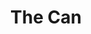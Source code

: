 ---
pid: FS78
title: The Can
location_transcription: Franklin Square (Fountain)
zipcode: '19106'
outside_phl: 
neighborhood: Society Hill,Old City
age: '31'
age_range: 30-39
instagram: 
image_file_name: FS_78.jpg
proposal_transcription: A giant toilet
topic: Sanitation
topic_summary: '0'
type: Fountain
keywords_other: 
credit: Leda
image_labels: 
twitter: 
facebook: 
permalink: "/monuments/fs78/"
layout: item-page
---